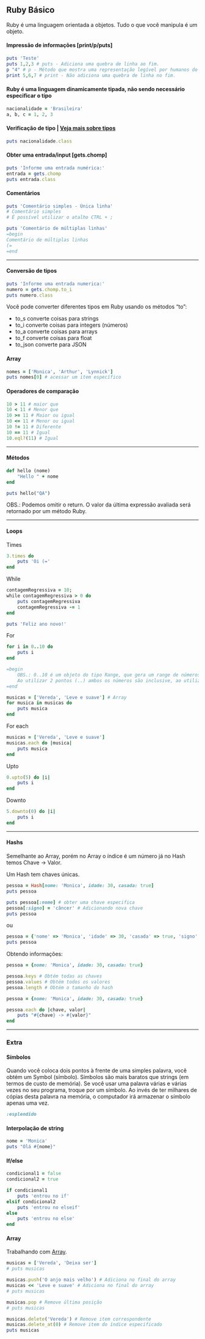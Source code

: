 ## Ruby Básico

Ruby é uma linguagem orientada a objetos. Tudo o que você manipula é um objeto. 

#### Impressão de informações [print/p/puts]
```ruby
puts 'Teste'
puts 1,2,3 # puts - Adiciona uma quebra de linha ao fim.
p "4" # p - Método que mostra uma representação legível por humanos do objeto, normalmente utilizado para Debugging. Note que apresenta todos os caracteres.
print 5,6,7 # print - Não adiciona uma quebra de linha no fim.
```

#### Ruby é uma linguagem dinamicamente tipada, não sendo necessário especificar o tipo
```ruby
nacionalidade = 'Brasileira'
a, b, c = 1, 2, 3
```

#### Verificação de tipo | [Veja mais sobre tipos](https://pt.wikipedia.org/wiki/Ruby_(linguagem_de_programa%C3%A7%C3%A3o)#Tipos_de_dados)
```ruby
puts nacionalidade.class
```

#### Obter uma entrada/input [gets.chomp]
```ruby
puts 'Informe uma entrada numérica:'
entrada = gets.chomp
puts entrada.class
```

#### Comentários
```ruby
puts 'Comentário simples - Única linha' 
# Comentário simples
# É possível utilizar o atalho CTRL + ;

puts 'Comentário de múltiplas linhas' 
=begin
Comentário de múltiplas linhas
(=
=end
```

---

#### Conversão de tipos
```ruby
puts 'Informe uma entrada numerica:'
numero = gets.chomp.to_i
puts numero.class
```

Você pode converter diferentes tipos em Ruby usando os métodos “to”:
- to_s converte coisas para strings
- to_i converte coisas para integers (números)
- to_a converte coisas para arrays
- to_f converte coisas para float
- to_json converte para JSON

#### Array
```ruby
nomes = ['Monica', 'Arthur', 'Lynnick']
puts nomes[0] # acessar um item específico
```

#### Operadores de comparação
```ruby
10 > 11 # maior que
10 < 11 # Menor que
10 >= 11 # Maior ou igual
10 <= 11 # Menor ou igual
10 != 11 # Diferente
10 == 11 # Igual
10.eql?(11) # Igual
```
---
#### Métodos
```ruby
def hello (nome)
    "Hello " + nome
end

puts hello("QA")
```
OBS.: Podemos omitir o return. O valor da última expressão avaliada será retornado por um método Ruby.

---
#### Loops
Times
```ruby
3.times do
    puts 'Oi (='
end
```

While
```ruby
contagemRegressiva = 10;
while contagemRegressiva > 0 do
    puts contagemRegressiva
    contagemRegressiva -= 1
end

puts 'Feliz ano novo!'
```

For
```ruby
for i in 0..10 do
    puts i
end

=begin
    OBS.: 0..10 é um objeto do tipo Range, que gera um range de números. 
    Ao utilizar 2 pontos (..) ambos os números são inclusive, ao utilizar 3 pontos (...) não inclui o valor final.
=end

```


```ruby
musicas = ['Vereda', 'Leve e suave'] # Array
for musica in musicas do
    puts musica
end
```

For each
```ruby
musicas = ['Vereda', 'Leve e suave']
musicas.each do |musica|
    puts musica
end
```

Upto
```ruby
0.upto(5) do |i|
    puts i
end
```

Downto
```ruby
5.downto(0) do |i|
    puts i
end
```
---
#### Hashs
Semelhante ao Array, porém no Array o índice é um número já no Hash temos Chave -> Valor.

Um Hash tem chaves únicas.

```ruby
pessoa = Hash[nome: 'Monica', idade: 30, casada: true]
puts pessoa 

puts pessoa[:nome] # obter uma chave especifica
pessoa[:signo] = 'câncer' # Adicionando nova chave
puts pessoa
```
ou
```ruby
pessoa = {'nome' => 'Monica', 'idade' => 30, 'casada' => true, 'signo' => :cancer}
puts pessoa
```

Obtendo informações:
```ruby
pessoa = {nome: 'Monica', idade: 30, casada: true}

pessoa.keys # Obtém todas as chaves
pessoa.values # Obtém todos os valores
pessoa.length # Obtém o tamanho do hash
```

```ruby
pessoa = {nome: 'Monica', idade: 30, casada: true}

pessoa.each do |chave, valor|
    puts "#{chave} -> #{valor}"
end
```

---

### Extra

#### Símbolos
Quando você coloca dois pontos à frente de uma simples palavra, você obtém um Symbol (símbolo). Símbolos são mais baratos que strings (em termos de custo de memória). Se você usar uma palavra várias e várias vezes no seu programa, troque por um símbolo. Ao invés de ter milhares de cópias desta palavra na memória, o computador irá armazenar o símbolo apenas uma vez.

```ruby
:esplendido
```

#### Interpolação de string
```ruby
nome = 'Monica'
puts "Olá #{nome}"
```

#### If/else

```ruby
condicional1 = false
condicional2 = true

if condicional1 
    puts 'entrou no if'
elsif condicional2
    puts 'entrou no elseif'
else
    puts 'entrou no else'
end
```

#### Array
Trabalhando com [Array](https://ruby-doc.org/core-2.5.0/Array.html).

```ruby
musicas = ['Vereda', 'Deixa ser']
# puts musicas

musicas.push('O anjo mais velho') # Adiciona no final do array
musicas << 'Leve e suave' # Adiciona no final do array
# puts musicas

musicas.pop # Remove última posição
# puts musicas

musicas.delete('Vereda') # Remove item correspondente
musicas.delete_at(0) # Remove item do índice especificado
puts musicas
```